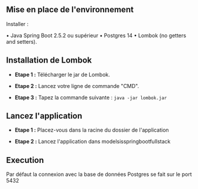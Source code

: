 


## Mise en place de l'environnement

Installer :

•	Java Spring Boot 2.5.2 ou supérieur
•	Postgres 14
•	Lombok (no getters and setters).



## Installation de Lombok

* **Etape 1 :** Télécharger le jar de Lombok.

* **Etape 2 :** Lancez votre ligne de commande "CMD".

* **Etape 3 :** Tapez la commande suivante : `java -jar lombok.jar`



## Lancez l'application 

* **Etape 1 :** Placez-vous dans la racine du dossier de l'application 

* **Etape 2 :** Lancez l'application dans modelsisspringbootfullstack


## Execution
Par défaut la connexion avec la base de données Postgres se fait sur le port 5432 
